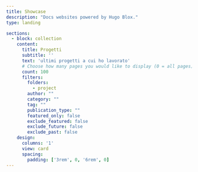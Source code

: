 ```yaml
---
title: Showcase
description: "Docs websites powered by Hugo Blox."
type: landing

sections:
  - block: collection
    content:
      title: Progetti
      subtitle: ''
      text: 'ultimi progetti a cui ho lavorato'
      # Choose how many pages you would like to display (0 = all pages)
      count: 100
      filters:
        folders:
          - project
        author: ""
        category: ""
        tag: ""
        publication_type: ""
        featured_only: false
        exclude_featured: false
        exclude_future: false
        exclude_past: false
    design:
      columns: '1'
      view: card
      spacing:
        padding: ['3rem', 0, '6rem', 0]
---
```

